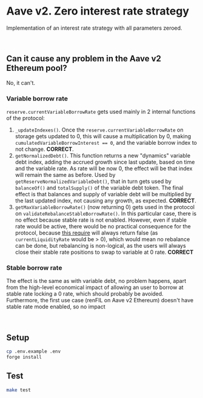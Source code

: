 # Aave v2. Zero interest rate strategy

Implementation of an interest rate strategy with all parameters zeroed.


<br>

## Can it cause any problem in the Aave v2 Ethereum pool?

No, it can't.

### Variable borrow rate

`reserve.currentVariableBorrowRate` gets used mainly in 2 internal functions of the protocol:
1. `_updateIndexes()`. Once the `reserve.currentVariableBorrowRate` on storage gets updated to 0, this will cause a multiplication by 0, making `cumulatedVariableBorrowInterest == 0`, and the variable borrow index to not change. **CORRECT**.
2. `getNormalizedDebt()`. This function returns a new "dynamics" variable debt index, adding the accrued growth since last update, based on time and the variable rate. As rate will be now 0, the effect will be that index will remain the same as before. Used by `getReserveNormalizedVariableDebt()`, that in turn gets used by `balanceOf()` and `totalSupply()` of the variable debt token. The final effect is that balances and supply of variable debt will be multiplied by the last updated index, not causing any growth, as expected. **CORRECT**.
3. `getMaxVariableBorrowRate()` (now returning 0) gets used in the protocol on `validateRebalanceStableBorrowRate()`. In this particular case, there is no effect because stable rate is not enabled. However, even if stable rate would be active, there would be no practical consequence for the protocol, because [this require](https://github.com/aave/protocol-v2/blob/master/contracts/protocol/libraries/logic/ValidationLogic.sol#L327) will always return false (as `currentLiquidityRate` would be > 0), which would mean no rebalance can be done, but rebalancing is non-logical, as the users will always close their stable rate positions to swap to variable at 0 rate. **CORRECT**

### Stable borrow rate

The effect is the same as with variable debt, no problem happens, apart from the high-level economical impact of allowing an user to borrow at stable rate locking a 0 rate, which should probably be avoided.
Furthermore, the first use case (renFIL on Aave v2 Ethereum) doesn't have stable rate mode enabled, so no impact

<br>

## Setup

```sh
cp .env.example .env
forge install
```

## Test

```sh
make test
```
